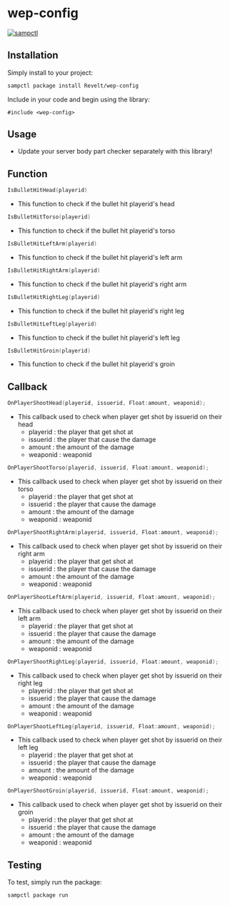 # wep-config

[![sampctl](https://img.shields.io/badge/sampctl-wep--config-2f2f2f.svg?style=for-the-badge)](https://github.com/Revelt/wep-config)

<!--
Short description of your library, why it's useful, some examples, pictures or
videos. Link to your forum release thread too.

Remember: You can use "forumfmt" to convert this readme to forum BBCode!

What the sections below should be used for:

`## Installation`: Leave this section un-edited unless you have some specific
additional installation procedure.

`## Testing`: Whether your library is tested with a simple `main()` and `print`,
unit-tested, or demonstrated via prompting the player to connect, you should
include some basic information for users to try out your code in some way.

And finally, maintaining your version number`:

* Follow [Semantic Versioning](https://semver.org/)
* When you release a new version, update `VERSION` and `git tag` it
* Versioning is important for sampctl to use the version control features

Happy Pawning!
-->

## Installation

Simply install to your project:

```bash
sampctl package install Revelt/wep-config
```

Include in your code and begin using the library:

```pawn
#include <wep-config>
```

## Usage

- Update your server body part checker separately with this library!

<!--
Write your code documentation or examples here. If your library is documented in
the source code, direct users there. If not, list your API and describe it well
in this section. If your library is passive and has no API, simply omit this
section.
-->
## Function

```c 
IsBulletHitHead(playerid)
```
- This function to check if the bullet hit playerid's head
```c 
IsBulletHitTorso(playerid)
```
- This function to check if the bullet hit playerid's torso
```c 
IsBulletHitLeftArm(playerid)
```
- This function to check if the bullet hit playerid's left arm
```c 
IsBulletHitRightArm(playerid)
```
- This function to check if the bullet hit playerid's right arm
```c 
IsBulletHitRightLeg(playerid)
```
- This function to check if the bullet hit playerid's right leg
```c 
IsBulletHitLeftLeg(playerid)
```
- This function to check if the bullet hit playerid's left leg
```c 
IsBulletHitGroin(playerid)
```
- This function to check if the bullet hit playerid's groin

## Callback
```c
OnPlayerShootHead(playerid, issuerid, Float:amount, weaponid);
```
- This callback used to check when player get shot by issuerid on their head
  - playerid : the player that get shot at
  - issuerid : the player that cause the damage
  - amount   : the amount of the damage
  - weaponid : weaponid
```c
OnPlayerShootTorso(playerid, issuerid, Float:amount, weaponid);
```
- This callback used to check when player get shot by issuerid on their torso
  - playerid : the player that get shot at
  - issuerid : the player that cause the damage
  - amount   : the amount of the damage
  - weaponid : weaponid
```c
OnPlayerShootRightArm(playerid, issuerid, Float:amount, weaponid);
```
- This callback used to check when player get shot by issuerid on their right arm
  - playerid : the player that get shot at
  - issuerid : the player that cause the damage
  - amount   : the amount of the damage
  - weaponid : weaponid
```c
OnPlayerShootLeftArm(playerid, issuerid, Float:amount, weaponid);
```
- This callback used to check when player get shot by issuerid on their left arm
  - playerid : the player that get shot at
  - issuerid : the player that cause the damage
  - amount   : the amount of the damage
  - weaponid : weaponid
```c
OnPlayerShootRightLeg(playerid, issuerid, Float:amount, weaponid);
```
- This callback used to check when player get shot by issuerid on their right leg
  - playerid : the player that get shot at
  - issuerid : the player that cause the damage
  - amount   : the amount of the damage
  - weaponid : weaponid
```c
OnPlayerShootLeftLeg(playerid, issuerid, Float:amount, weaponid);
```
- This callback used to check when player get shot by issuerid on their left leg
  - playerid : the player that get shot at
  - issuerid : the player that cause the damage
  - amount   : the amount of the damage
  - weaponid : weaponid
```c
OnPlayerShootGroin(playerid, issuerid, Float:amount, weaponid);
```
- This callback used to check when player get shot by issuerid on their groin
  - playerid : the player that get shot at
  - issuerid : the player that cause the damage
  - amount   : the amount of the damage
  - weaponid : weaponid




## Testing

<!--
Depending on whether your package is tested via in-game "demo tests" or
y_testing unit-tests, you should indicate to readers what to expect below here.
-->

To test, simply run the package:

```bash
sampctl package run
```
